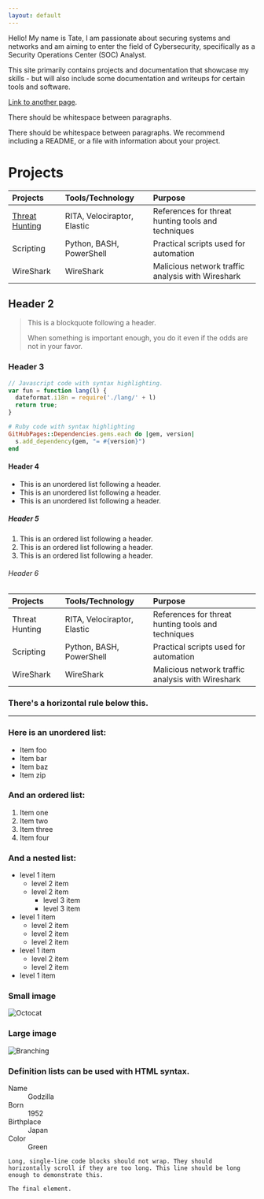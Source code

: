 ```yaml
---
layout: default
---
```


Hello! My name is Tate, I am passionate about securing systems and networks and am aiming to enter the field of Cybersecurity, specifically as a Security Operations Center (SOC) Analyst. 

This site primarily contains projects and documentation that showcase my skills - but will also include some documentation and writeups for certain tools and software.

[Link to another page](./another-page.html).

There should be whitespace between paragraphs.

There should be whitespace between paragraphs. We recommend including a README, or a file with information about your project.

# Projects

| Projects        | Tools/Technology          | Purpose |
|:-------------|:------------------|:------|
| [Threat Hunting](./threathunting/threathunting.md)           | RITA, Velociraptor, Elastic | References for threat hunting tools and techniques  |
| Scripting | Python, BASH, PowerShell   | Practical scripts used for automation  |
| WireShark           | WireShark      | Malicious network traffic analysis with Wireshark   |

## Header 2

> This is a blockquote following a header.
>
> When something is important enough, you do it even if the odds are not in your favor.

### Header 3

```js
// Javascript code with syntax highlighting.
var fun = function lang(l) {
  dateformat.i18n = require('./lang/' + l)
  return true;
}
```

```ruby
# Ruby code with syntax highlighting
GitHubPages::Dependencies.gems.each do |gem, version|
  s.add_dependency(gem, "= #{version}")
end
```

#### Header 4

*   This is an unordered list following a header.
*   This is an unordered list following a header.
*   This is an unordered list following a header.

##### Header 5

1.  This is an ordered list following a header.
2.  This is an ordered list following a header.
3.  This is an ordered list following a header.

###### Header 6

| Projects        | Tools/Technology          | Purpose |
|:-------------|:------------------|:------|
| Threat Hunting           | RITA, Velociraptor, Elastic | References for threat hunting tools and techniques  |
| Scripting | Python, BASH, PowerShell   | Practical scripts used for automation  |
| WireShark           | WireShark      | Malicious network traffic analysis with Wireshark   |

### There's a horizontal rule below this.

* * *

### Here is an unordered list:

*   Item foo
*   Item bar
*   Item baz
*   Item zip

### And an ordered list:

1.  Item one
1.  Item two
1.  Item three
1.  Item four

### And a nested list:

- level 1 item
  - level 2 item
  - level 2 item
    - level 3 item
    - level 3 item
- level 1 item
  - level 2 item
  - level 2 item
  - level 2 item
- level 1 item
  - level 2 item
  - level 2 item
- level 1 item

### Small image

![Octocat](https://github.githubassets.com/images/icons/emoji/octocat.png)

### Large image

![Branching](https://guides.github.com/activities/hello-world/branching.png)


### Definition lists can be used with HTML syntax.

<dl>
<dt>Name</dt>
<dd>Godzilla</dd>
<dt>Born</dt>
<dd>1952</dd>
<dt>Birthplace</dt>
<dd>Japan</dd>
<dt>Color</dt>
<dd>Green</dd>
</dl>

```
Long, single-line code blocks should not wrap. They should horizontally scroll if they are too long. This line should be long enough to demonstrate this.
```

```
The final element.
```
